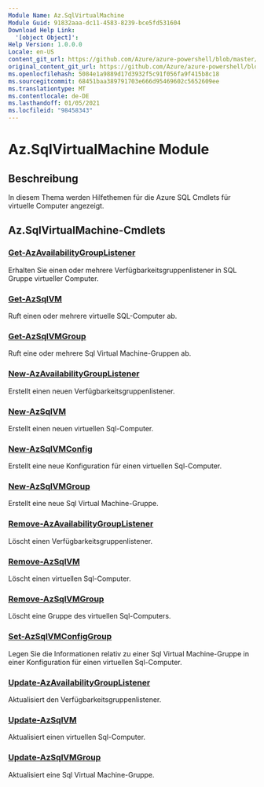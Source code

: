 ```yaml
---
Module Name: Az.SqlVirtualMachine
Module Guid: 91832aaa-dc11-4583-8239-bce5fd531604
Download Help Link:
  '[object Object]': 
Help Version: 1.0.0.0
Locale: en-US
content_git_url: https://github.com/Azure/azure-powershell/blob/master/src/SqlVirtualMachine/SqlVirtualMachine/help/Az.SqlVirtualMachine.md
original_content_git_url: https://github.com/Azure/azure-powershell/blob/master/src/SqlVirtualMachine/SqlVirtualMachine/help/Az.SqlVirtualMachine.md
ms.openlocfilehash: 5084e1a9889d17d3932f5c91f056fa9f415b8c18
ms.sourcegitcommit: 68451baa389791703e666d95469602c5652609ee
ms.translationtype: MT
ms.contentlocale: de-DE
ms.lasthandoff: 01/05/2021
ms.locfileid: "98458343"
---
```

# Az.SqlVirtualMachine Module
## Beschreibung
In diesem Thema werden Hilfethemen für die Azure SQL Cmdlets für virtuelle Computer angezeigt.

## Az.SqlVirtualMachine-Cmdlets
### [Get-AzAvailabilityGroupListener](Get-AzAvailabilityGroupListener.md)
Erhalten Sie einen oder mehrere Verfügbarkeitsgruppenlistener in SQL Gruppe virtueller Computer.

### [Get-AzSqlVM](Get-AzSqlVM.md)
Ruft einen oder mehrere virtuelle SQL-Computer ab.

### [Get-AzSqlVMGroup](Get-AzSqlVMGroup.md)
Ruft eine oder mehrere Sql Virtual Machine-Gruppen ab.

### [New-AzAvailabilityGroupListener](New-AzAvailabilityGroupListener.md)
Erstellt einen neuen Verfügbarkeitsgruppenlistener.

### [New-AzSqlVM](New-AzSqlVM.md)
Erstellt einen neuen virtuellen Sql-Computer.

### [New-AzSqlVMConfig](New-AzSqlVMConfig.md)
Erstellt eine neue Konfiguration für einen virtuellen Sql-Computer.

### [New-AzSqlVMGroup](New-AzSqlVMGroup.md)
Erstellt eine neue Sql Virtual Machine-Gruppe.

### [Remove-AzAvailabilityGroupListener](Remove-AzAvailabilityGroupListener.md)
Löscht einen Verfügbarkeitsgruppenlistener.

### [Remove-AzSqlVM](Remove-AzSqlVM.md)
Löscht einen virtuellen Sql-Computer.

### [Remove-AzSqlVMGroup](Remove-AzSqlVMGroup.md)
Löscht eine Gruppe des virtuellen Sql-Computers.

### [Set-AzSqlVMConfigGroup](Set-AzSqlVMConfigGroup.md)
Legen Sie die Informationen relativ zu einer Sql Virtual Machine-Gruppe in einer Konfiguration für einen virtuellen Sql-Computer.

### [Update-AzAvailabilityGroupListener](Update-AzAvailabilityGroupListener.md)
Aktualisiert den Verfügbarkeitsgruppenlistener.

### [Update-AzSqlVM](Update-AzSqlVM.md)
Aktualisiert einen virtuellen Sql-Computer.

### [Update-AzSqlVMGroup](Update-AzSqlVMGroup.md)
Aktualisiert eine Sql Virtual Machine-Gruppe.

